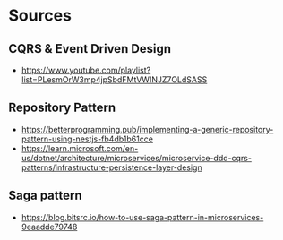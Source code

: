 # Sources

## CQRS & Event Driven Design

- <https://www.youtube.com/playlist?list=PLesmOrW3mp4jpSbdFMtVWINJZ7OLdSASS>

## Repository Pattern

- <https://betterprogramming.pub/implementing-a-generic-repository-pattern-using-nestjs-fb4db1b61cce>
- <https://learn.microsoft.com/en-us/dotnet/architecture/microservices/microservice-ddd-cqrs-patterns/infrastructure-persistence-layer-design>

## Saga pattern

- <https://blog.bitsrc.io/how-to-use-saga-pattern-in-microservices-9eaadde79748>
